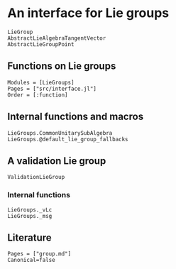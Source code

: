 # An interface for Lie groups

```@docs
LieGroup
AbstractLieAlgebraTangentVector
AbstractLieGroupPoint
```

## Functions on Lie groups

```@autodocs
Modules = [LieGroups]
Pages = ["src/interface.jl"]
Order = [:function]
```

## Internal functions and macros

```@docs
LieGroups.CommonUnitarySubAlgebra
LieGroups.@default_lie_group_fallbacks
```

## A validation Lie group

```@docs
ValidationLieGroup
```

### Internal functions

```@docs
LieGroups._vLc
LieGroups._msg
```

## Literature

```@bibliography
Pages = ["group.md"]
Canonical=false
```